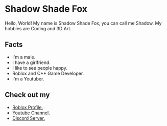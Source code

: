# Shadow Shade Fox
Hello, World! My name is Shadow Shade Fox, you can call me Shadow. My hobbies are Coding and 3D Art.

## Facts
- I'm a male.
- I have a girlfriend.
- I like to see people happy.
- Roblox and C++ Game Developer.
- I'm a Youtuber.

## Check out my
- [Roblox Profile.](https://www.roblox.com/users/5298997886/profile)
- [Youtube Channel.](https://www.youtube.com/channel/UCOfsc5hZyUOg8zxtSBu-fZQ)
- [Discord Server.](https://discord.gg/YVKfDdNx55)
